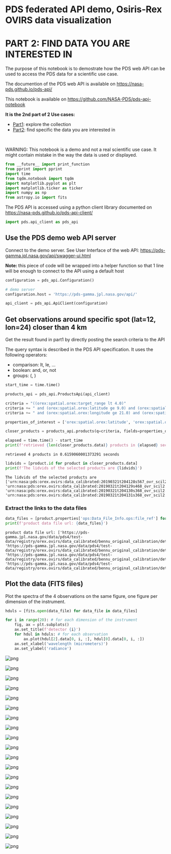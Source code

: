 # PDS federated API demo, Osiris-Rex OVIRS data visualization
# PART 2: FIND DATA YOU ARE INTERESTED IN

The purpose of this notebook is to demostrate how the PDS web API can be used to access the PDS data for a scientific use case.

The documention of the PDS web API is available on https://nasa-pds.github.io/pds-api/

This notebook is available on https://github.com/NASA-PDS/pds-api-notebook

<b>It is the 2nd part of 2 Use cases:</b>
 - <u>Part1</u>: explore the collection
 - <u>Part2</u>: find specific the data you are interested in
 
 <br/>
 
 WARNING: This notebook is a demo and not a real scientific use case. It might contain mistake in the way the data is used or displayed.


```python
from __future__ import print_function
from pprint import pprint
import time
from tqdm.notebook import tqdm
import matplotlib.pyplot as plt
import matplotlib.ticker as ticker
import numpy as np
from astropy.io import fits
```

The PDS API is accessed using a python client library documented on https://nasa-pds.github.io/pds-api-client/


```python
import pds.api_client as pds_api
```

## Use the PDS demo web API server 

Connect to the demo server. See User Interface of the web API: https://pds-gamma.jpl.nasa.gov/api/swagger-ui.html

<b>Note: </b> this piece of code will be wrapped into a helper function so that 1 line will be enough to connect to the API using a default host


```python
configuration = pds_api.Configuration()

# demo server
configuration.host = 'https://pds-gamma.jpl.nasa.gov/api/'

api_client = pds_api.ApiClient(configuration)

```

## Get observations around specific spot (lat=12, lon=24) closer than 4 km

Get the result found in part1 by directly posting the search criteria to the API

The query syntax is described in the PDS API specification. It uses the following operators:
- comparison: lt, le, ...
- boolean: and, or, not
- groups: (, )


```python
start_time = time.time() 

products_api = pds_api.ProductsApi(api_client)

criteria = "((orex:spatial.orex:target_range lt 4.0)"
criteria += " and (orex:spatial.orex:latitude ge 9.0) and (orex:spatial.orex:latitude le 15.0)"
criteria += " and (orex:spatial.orex:longitude ge 21.0) and (orex:spatial.orex:longitude le 27.0))"

properties_of_interest = ['orex:spatial.orex:latitude', 'orex:spatial.orex:longitude', 'orex:spatial.orex:target_range', 'ops:Data_File_Info.ops:file_ref']

closer_products = products_api.products(q=criteria, fields=properties_of_interest)

elapsed = time.time() - start_time
print(f'retrieved {len(closer_products.data)} products in {elapsed} seconds')

```

    retrieved 4 products in 0.6159060001373291 seconds



```python
lidvids = [product.id for product in closer_products.data]
print(f'The lidvids of the selected products are {lidvids}')
```

    The lidvids of the selected products are ['urn:nasa:pds:orex.ovirs:data_calibrated:20190321t204128s567_ovr_scil2.fits::1.0', 'urn:nasa:pds:orex.ovirs:data_calibrated:20190321t204129s468_ovr_scil2.fits::1.0', 'urn:nasa:pds:orex.ovirs:data_calibrated:20190321t204130s368_ovr_scil2.fits::1.0', 'urn:nasa:pds:orex.ovirs:data_calibrated:20190321t204131s368_ovr_scil2.fits::1.0']


### Extract the links to the data files


```python
data_files = [product.properties['ops:Data_File_Info.ops:file_ref'] for product in closer_products.data]
print(f'product data file url: {data_files}')
```

    product data file url: ['https://pds-gamma.jpl.nasa.gov/data/pds4/test-data/registry/orex.ovirs/data_calibrated/bennu_original_calibration/detailed_survey/20190321T204128S567_ovr_scil2.fits', 'https://pds-gamma.jpl.nasa.gov/data/pds4/test-data/registry/orex.ovirs/data_calibrated/bennu_original_calibration/detailed_survey/20190321T204129S468_ovr_scil2.fits', 'https://pds-gamma.jpl.nasa.gov/data/pds4/test-data/registry/orex.ovirs/data_calibrated/bennu_original_calibration/detailed_survey/20190321T204130S368_ovr_scil2.fits', 'https://pds-gamma.jpl.nasa.gov/data/pds4/test-data/registry/orex.ovirs/data_calibrated/bennu_original_calibration/detailed_survey/20190321T204131S368_ovr_scil2.fits']


## Plot the data (FITS files)

Plot the spectra of the 4 observations on the same figure, one figure per dimension of the instrument.



```python
hduls = [fits.open(data_file) for data_file in data_files]

for i in range(20): # for each dimension of the instrument
    fig, ax = plt.subplots()
    ax.set_title(f'detector {i}')
    for hdul in hduls: # for each observation
        ax.plot(hdul[2].data[0, i, :], hdul[0].data[0, i, :])
    ax.set_xlabel('wavelength (micrometers)')
    ax.set_ylabel('radiance')
```


    
![png](images/output_13_0.png)
    



    
![png](images/output_13_1.png)
    



    
![png](images/output_13_2.png)
    



    
![png](images/output_13_3.png)
    



    
![png](images/output_13_4.png)
    



    
![png](images/output_13_5.png)
    



    
![png](images/output_13_6.png)
    



    
![png](images/output_13_7.png)
    



    
![png](images/output_13_8.png)
    



    
![png](images/output_13_9.png)
    



    
![png](images/output_13_10.png)
    



    
![png](images/output_13_11.png)
    



    
![png](images/output_13_12.png)
    



    
![png](images/output_13_13.png)
    



    
![png](images/output_13_14.png)
    



    
![png](images/output_13_15.png)
    



    
![png](images/output_13_16.png)
    



    
![png](images/output_13_17.png)
    



    
![png](images/output_13_18.png)
    



    
![png](images/output_13_19.png)
    



```python

```
